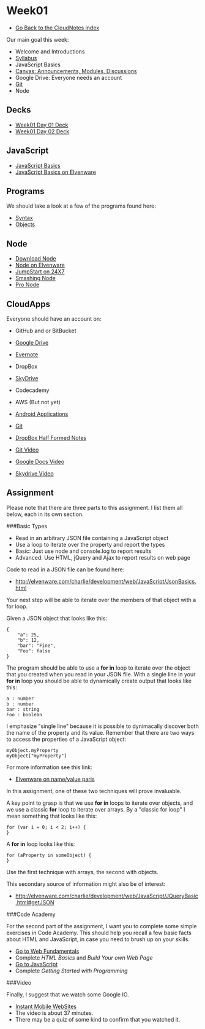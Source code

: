 Week01
======

- [Go Back to the CloudNotes index](../CloudNotes.html)

Our main goal this week:

- Welcome and Introductions
- [Syllabus](http://bit.ly/1b3qsB7)
- JavaScript Basics
- [Canvas: Announcements, Modules, Discussions](http://bit.ly/V6JECq)
- Google Drive: Everyone needs an account
- [Git](http://bit.ly/1b3r61o)
- Node

Decks
-----

- [Week01 Day 01 Deck](http://bit.ly/1gNIiFm)
- [Week01 Day 02 Deck](http://bit.ly/1b3qfOf)

JavaScript
----------

- [JavaScript Basics](http://bit.ly/OPDg3s)
- [JavaScript Basics on Elvenware](http://bit.ly/1gNAweH)

Programs
--------

We should take a look at a few of the programs found here:

- [Syntax](https://github.com/charliecalvert/JsObjects/tree/master/JavaScript/Syntax)
- [Objects](https://github.com/charliecalvert/JsObjects/tree/master/JavaScript/Objects)


Node
----
- [Download Node](http://nodejs.org/)
- [Node on Elvenware](http://elvenware.com/charlie/development/web/JavaScript/NodeJs.html)
- [JumpStart on 24X7](http://library.books24x7.com.ezproxy.bellevuecollege.edu/toc.aspx?bkid=50176)
- [Smashing Node](http://library.books24x7.com.ezproxy.bellevuecollege.edu/toc.aspx?bookid=45126)
- [Pro Node](http://library.books24x7.com.ezproxy.bellevuecollege.edu/toc.aspx?bookid=46610)

CloudApps
---------

Everyone should have an account on:

- GitHub and or BitBucket
- [Google Drive](http://www.elvenware.com/charlie/os/Android/AndroidApplications.html#googleDocs)
- [Evernote](http://www.elvenware.com/charlie/os/Android/AndroidApplications.html#evernote)
- DropBox
- [SkyDrive](http://www.elvenware.com/charlie/os/Android/AndroidApplications.html#microsoftSkyDrive)
- Codecademy
- AWS (But not yet)

- [Android Applications](http://www.elvenware.com/charlie/os/Android/AndroidApplications.html)
- [Git](http://www.elvenware.com/charlie/development/cloud/Git.html)
- [DropBox Half Formed Notes](http://www.elvenware.com/charlie/development/cloud/DropBox.html)
- [Git Video](http://youtu.be/p1obmWF6Nks)
- [Google Docs Video](http://youtu.be/NMkTz3Rvgfo)
- [Skydrive Video](http://youtu.be/gMACtVIEV0A)

Assignment
----------

Please note that there are three parts to this assignment. I list them
all below, each in its own section.

###Basic Types

- Read in an arbitrary JSON file containing a JavaScript object
- Use a loop to iterate over the property and report the types
- Basic: Just use node and console.log to report results
- Advanced: Use HTML, jQuery and Ajax to report results  on web page

Code to read in a JSON file can be found here:

- <http://elvenware.com/charlie/development/web/JavaScript/JsonBasics.html>

Your next step will be able to iterate over the members of that 
object with a for loop.  

Given a JSON object that looks like this:

~~~~
{
    "a": 25,
    "b": 12,
	"bar": "Fine",
	"Foo": false
}
~~~~

The program should be able to use a **for in** loop to iterate over 
the object that you created when you read in your JSON file. With a 
single line in your **for in** loop you should be able to dynamically 
create output that looks like this:

~~~~
a : number
b : number
bar : string
Foo : boolean
~~~~

I emphasize "single line" because it is possible to dynimacally 
discover both the name of the property and its value. Remember that 
there are two ways to access the properties of a JavaScript object:

~~~~
myObject.myProperty
myObject["myProperty"]
~~~~

For more information see this link:

- [Elvenware on name/value paris](http://www.elvenware.com/charlie/development/web/JavaScript/JavaScriptObjects.html#object-details)

In this assignment, one of these two techniques will prove invaluable.

A key point to grasp is that we use **for in** loops to iterate over
objects, and we use a classic **for** loop to iterate over arrays. By
a "classic for loop" I mean something that looks like this:

~~~~
for (var i = 0; i < 2; i++) {
}
~~~~

A **for in** loop looks like this:

~~~~
for (aProperty in someObject) {
}
~~~~

Use the first technique with arrays, the second with objects.

This secondary source of information might also be of interest:

- <http://elvenware.com/charlie/development/web/JavaScript/JQueryBasic.html#getJSON>

###Code Academy

For the second part of the assignment, I want you to complete some
simple exercises in Code Academy. This should help you recall a few 
basic facts about HTML and JavaScript, in case you need to brush up
on your skills.

- [Go to Web Fundamentals](http://www.codecademy.com/tracks/web)
- Complete *HTML Basics* and *Build Your own Web Page*
- [Go to JavaScript](http://www.codecademy.com/tracks/javascript)
- Complete *Getting Started with Programming*

###Video

Finally, I suggest that we watch some Google IO. 

- [Instant Mobile WebSites](https://developers.google.com/events/io/sessions/325128936)
- The video is about 37 minutes.
- There may be a quiz of some kind to confirm that you watched it.
